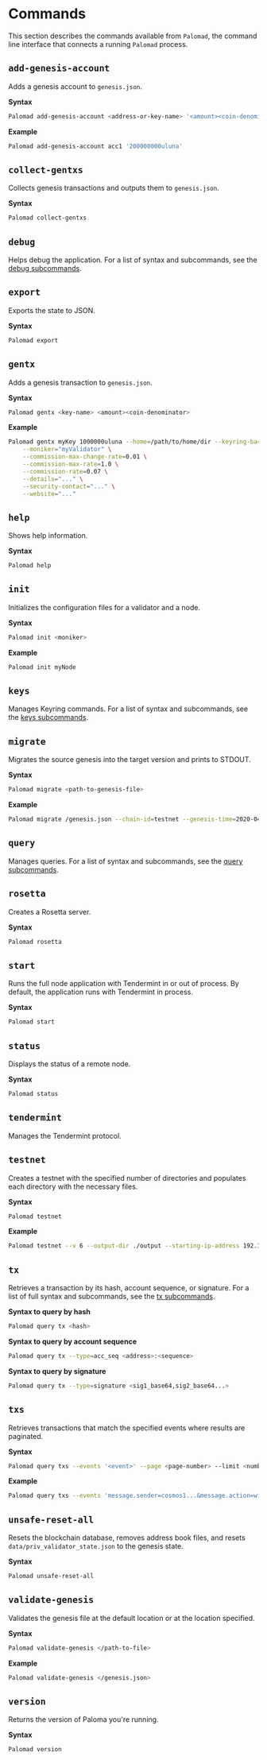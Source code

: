 # Commands

This section describes the commands available from `Palomad`, the command line interface that connects a running `Palomad` process.

## `add-genesis-account`

Adds a genesis account to `genesis.json`.

**Syntax**
```bash
Palomad add-genesis-account <address-or-key-name> '<amount><coin-denominator>,<amount><coin-denominator>'
```

**Example**
```bash
Palomad add-genesis-account acc1 '200000000uluna'
```

## `collect-gentxs`

Collects genesis transactions and outputs them to `genesis.json`.

**Syntax**
```bash
Palomad collect-gentxs
```

## `debug`

Helps debug the application. For a list of syntax and subcommands, see the [debug subcommands](subcommands.md#debug-addr).

## `export`

Exports the state to JSON.

**Syntax**
```bash
Palomad export
```

## `gentx`

Adds a genesis transaction to `genesis.json`.

**Syntax**
```bash
Palomad gentx <key-name> <amount><coin-denominator>
```

**Example**
```bash
Palomad gentx myKey 1000000uluna --home=/path/to/home/dir --keyring-backend=os --chain-id=test-chain-1 \
    --moniker="myValidator" \
    --commission-max-change-rate=0.01 \
    --commission-max-rate=1.0 \
    --commission-rate=0.07 \
    --details="..." \
    --security-contact="..." \
    --website="..."
```

## `help`

Shows help information.

**Syntax**
```bash
Palomad help
```

## `init`

Initializes the configuration files for a validator and a node.

**Syntax**
```bash
Palomad init <moniker>
```

**Example**
```bash
Palomad init myNode
```

## `keys`

Manages Keyring commands. For a list of syntax and subcommands, see the [keys subcommands](subcommands.md#keys-add).


## `migrate`
Migrates the source genesis into the target version and prints to STDOUT.

**Syntax**
```bash
Palomad migrate <path-to-genesis-file>
```

**Example**
```bash
Palomad migrate /genesis.json --chain-id=testnet --genesis-time=2020-04-19T17:00:00Z --initial-height=4000
```

## `query`

Manages queries. For a list of syntax and subcommands, see the [query subcommands](subcommands.md#query-authz-grants).

## `rosetta`

Creates a Rosetta server.

**Syntax**
```bash
Palomad rosetta
```

## `start`

Runs the full node application with Tendermint in or out of process. By default, the application runs with Tendermint in process.

**Syntax**
```bash
Palomad start
```

## `status`

Displays the status of a remote node.

**Syntax**
```bash
Palomad status
```

## `tendermint`

Manages the Tendermint protocol.

## `testnet`

Creates a testnet with the specified number of directories and populates each directory with the necessary files.

**Syntax**
```bash
Palomad testnet
```

**Example**
```bash
Palomad testnet --v 6 --output-dir ./output --starting-ip-address 192.168.10.2
```

## `tx`

Retrieves a transaction by its hash, account sequence, or signature. For a list of full syntax and subcommands, see the [tx subcommands](subcommands.md#tx-authz-exec).

**Syntax to query by hash**
```bash
Palomad query tx <hash>
```

**Syntax to query by account sequence**
```bash
Palomad query tx --type=acc_seq <address>:<sequence>
```

**Syntax to query by signature**
```bash
Palomad query tx --type=signature <sig1_base64,sig2_base64...>
```

## `txs`

Retrieves transactions that match the specified events where results are paginated.

**Syntax**
```bash
Palomad query txs --events '<event>' --page <page-number> --limit <number-of-results>
```

**Example**
```bash
Palomad query txs --events 'message.sender=cosmos1...&message.action=withdraw_delegator_reward' --page 1 --limit 30
```

## `unsafe-reset-all`

Resets the blockchain database, removes address book files, and resets `data/priv_validator_state.json` to the genesis state.

**Syntax**
```bash
Palomad unsafe-reset-all
```

## `validate-genesis`

Validates the genesis file at the default location or at the location specified.

**Syntax**
```bash
Palomad validate-genesis </path-to-file>
```

**Example**
```bash
Palomad validate-genesis </genesis.json>
```

## `version`

Returns the version of Paloma you're running.

**Syntax**
```bash
Palomad version
```
